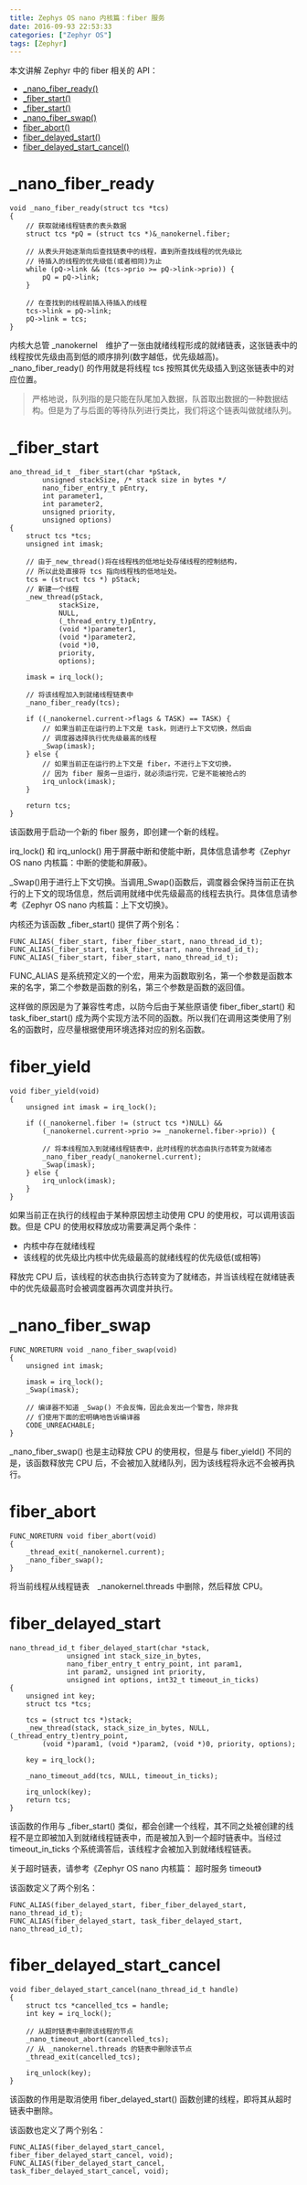 ```yaml
---
title: Zephys OS nano 内核篇：fiber 服务
date: 2016-09-93 22:53:33
categories: ["Zephyr OS"]
tags: [Zephyr]
---
```


本文讲解 Zephyr 中的 fiber 相关的 API：
- [_nano_fiber_ready()](#_nano_fiber_ready)
- [_fiber_start()](#_fiber_start)
- [_fiber_start()](#_fiber_start)
- [_nano_fiber_swap()](#_nano_fiber_swap)
- [fiber_abort()](#fiber_abort)
- [fiber_delayed_start()](#fiber_delayed_start)
- [fiber_delayed_start_cancel()](#fiber_delayed_start_cancel)

# _nano_fiber_ready
```
void _nano_fiber_ready(struct tcs *tcs)
{	
	// 获取就绪线程链表的表头数据
	struct tcs *pQ = (struct tcs *)&_nanokernel.fiber;

	// 从表头开始逐渐向后查找链表中的线程，直到所查找线程的优先级比
	// 待插入的线程的优先级低(或者相同)为止
	while (pQ->link && (tcs->prio >= pQ->link->prio)) {
		pQ = pQ->link;
	}

	// 在查找到的线程前插入待插入的线程
	tcs->link = pQ->link;
	pQ->link = tcs;
}
```
内核大总管 _nanokernel　维护了一张由就绪线程形成的就绪链表，这张链表中的线程按优先级由高到低的顺序排列(数字越低，优先级越高)。_nano_fiber_ready() 的作用就是将线程 tcs 按照其优先级插入到这张链表中的对应位置。
> 严格地说，队列指的是只能在队尾加入数据，队首取出数据的一种数据结构。但是为了与后面的等待队列进行类比，我们将这个链表叫做就绪队列。

# _fiber_start
```
ano_thread_id_t _fiber_start(char *pStack,
		unsigned stackSize, /* stack size in bytes */
		nano_fiber_entry_t pEntry,
		int parameter1,
		int parameter2,
		unsigned priority,
		unsigned options)
{
	struct tcs *tcs;
	unsigned int imask;

	// 由于_new_thread()将在线程栈的低地址处存储线程的控制结构，
	// 所以此处直接将 tcs 指向线程栈的低地址处。
	tcs = (struct tcs *) pStack;
	// 新建一个线程
	_new_thread(pStack,
			stackSize,
			NULL,
			(_thread_entry_t)pEntry,
			(void *)parameter1,
			(void *)parameter2,
			(void *)0,
			priority,
			options);

	imask = irq_lock();

	// 将该线程加入到就绪线程链表中
	_nano_fiber_ready(tcs);

	if ((_nanokernel.current->flags & TASK) == TASK) {
		// 如果当前正在运行的上下文是 task，则进行上下文切换，然后由
		// 调度器选择执行优先级最高的线程
		_Swap(imask);
	} else {
		// 如果当前正在运行的上下文是 fiber，不进行上下文切换，
		// 因为 fiber 服务一旦运行，就必须运行完，它是不能被抢占的
		irq_unlock(imask);
	}

	return tcs;
}
```
该函数用于启动一个新的 fiber 服务，即创建一个新的线程。

irq_lock() 和 irq_unlock() 用于屏蔽中断和使能中断，具体信息请参考《Zephyr OS nano 内核篇：中断的使能和屏蔽》。

_Swap()用于进行上下文切换。当调用_Swap()函数后，调度器会保持当前正在执行的上下文的现场信息，然后调用就绪中优先级最高的线程去执行。具体信息请参考《Zephyr OS nano 内核篇：上下文切换》。

内核还为该函数 _fiber_start() 提供了两个别名：
```
FUNC_ALIAS(_fiber_start, fiber_fiber_start, nano_thread_id_t);
FUNC_ALIAS(_fiber_start, task_fiber_start, nano_thread_id_t);
FUNC_ALIAS(_fiber_start, fiber_start, nano_thread_id_t);
```
FUNC_ALIAS  是系统预定义的一个宏，用来为函数取别名，第一个参数是函数本来的名字，第二个参数是函数的别名，第三个参数是函数的返回值。

这样做的原因是为了兼容性考虑，以防今后由于某些原语使 fiber_fiber_start() 和 task_fiber_start() 成为两个实现方法不同的函数。所以我们在调用这类使用了别名的函数时，应尽量根据使用环境选择对应的别名函数。

# fiber_yield
```
void fiber_yield(void)
{
	unsigned int imask = irq_lock();

	if ((_nanokernel.fiber != (struct tcs *)NULL) &&
	    (_nanokernel.current->prio >= _nanokernel.fiber->prio)) {

		// 将本线程加入到就绪线程链表中，此时线程的状态由执行态转变为就绪态
		_nano_fiber_ready(_nanokernel.current);
		_Swap(imask);
	} else {
		irq_unlock(imask);
	}
}
```
如果当前正在执行的线程由于某种原因想主动使用 CPU 的使用权，可以调用该函数。但是 CPU 的使用权释放成功需要满足两个条件：
- 内核中存在就绪线程
- 该线程的优先级比内核中优先级最高的就绪线程的优先级低(或相等)

释放完 CPU 后，该线程的状态由执行态转变为了就绪态，并当该线程在就绪链表中的优先级最高时会被调度器再次调度并执行。

# _nano_fiber_swap
```
FUNC_NORETURN void _nano_fiber_swap(void)
{
	unsigned int imask;

	imask = irq_lock();
	_Swap(imask);

	// 编译器不知道 _Swap() 不会反悔，因此会发出一个警告，除非我
	// 们使用下面的宏明确地告诉编译器
	CODE_UNREACHABLE;
}
```
_nano_fiber_swap() 也是主动释放 CPU 的使用权，但是与 fiber_yield() 不同的是，该函数释放完 CPU 后，不会被加入就绪队列，因为该线程将永远不会被再执行。

# fiber_abort
```
FUNC_NORETURN void fiber_abort(void)
{
	_thread_exit(_nanokernel.current);
	_nano_fiber_swap();
}
```
将当前线程从线程链表　_nanokernel.threads 中删除，然后释放 CPU。

# fiber_delayed_start
```
nano_thread_id_t fiber_delayed_start(char *stack,
			  unsigned int stack_size_in_bytes,
			  nano_fiber_entry_t entry_point, int param1,
			  int param2, unsigned int priority,
			  unsigned int options, int32_t timeout_in_ticks)
{
	unsigned int key;
	struct tcs *tcs;

	tcs = (struct tcs *)stack;
	_new_thread(stack, stack_size_in_bytes, NULL, (_thread_entry_t)entry_point,
		(void *)param1, (void *)param2, (void *)0, priority, options);

	key = irq_lock();

	_nano_timeout_add(tcs, NULL, timeout_in_ticks);

	irq_unlock(key);
	return tcs;
}
```
该函数的作用与 _fiber_start() 类似，都会创建一个线程，其不同之处被创建的线程不是立即被加入到就绪线程链表中，而是被加入到一个超时链表中。当经过 timeout_in_ticks 个系统滴答后，该线程才会被加入到就绪线程链表。

关于超时链表，请参考《Zephyr OS nano 内核篇： 超时服务 timeout》

该函数定义了两个别名：
```
FUNC_ALIAS(fiber_delayed_start, fiber_fiber_delayed_start, nano_thread_id_t);
FUNC_ALIAS(fiber_delayed_start, task_fiber_delayed_start, nano_thread_id_t);
```

# fiber_delayed_start_cancel
```
void fiber_delayed_start_cancel(nano_thread_id_t handle)
{
	struct tcs *cancelled_tcs = handle;
	int key = irq_lock();
	
	// 从超时链表中删除该线程的节点
	_nano_timeout_abort(cancelled_tcs);
	// 从 _nanokernel.threads 的链表中删除该节点
	_thread_exit(cancelled_tcs);

	irq_unlock(key);
}
```
该函数的作用是取消使用 fiber_delayed_start() 函数创建的线程，即将其从超时链表中删除。

该函数也定义了两个别名：
```
FUNC_ALIAS(fiber_delayed_start_cancel, fiber_fiber_delayed_start_cancel, void);
FUNC_ALIAS(fiber_delayed_start_cancel, task_fiber_delayed_start_cancel, void);
```